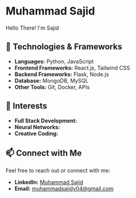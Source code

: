 # Muhammad Sajid

Hello There! I'm Sajid

## 🚀 Technologies & Frameworks

- **Languages:** Python, JavaScript
- **Frontend Frameworks:** React.js, Tailwind CSS
- **Backend Frameworks:** Flask, Node.js
- **Database:** MongoDB, MySQL
- **Other Tools:** Git, Docker, APIs

## 🌱 Interests

- **Full Stack Development:** 
- **Neural Networks:** 
- **Creative Coding:** 

## 📫 Connect with Me

Feel free to reach out or connect with me:

- **LinkedIn:** [Muhammad Sajid](https://www.linkedin.com/in/muhammad-sajid-y-1768b4290/overlay/about-this-profile/?lipi=urn%3Ali%3Apage%3Ad_flagship3_profile_view_base%3BbylHEVMhQpmmp63TQXy80A%3D%3D)
- **Email:** [muhammadsajidy04@gmail.com](mailto:muhammadsajidy04@gmail.com)

